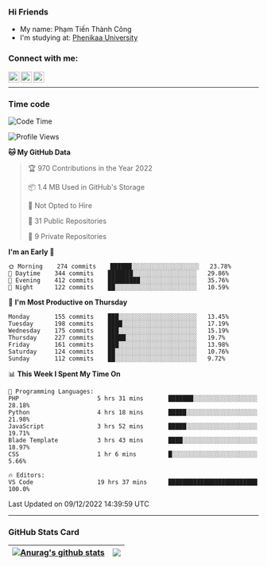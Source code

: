 ### Hi Friends

- My name: Phạm Tiến Thành Công
- I'm studying at: [Phenikaa University]


### Connect with me:
[<img align="left" alt="PhamTienThanhCong | Facebook" width="22px" src="https://upload.wikimedia.org/wikipedia/commons/thumb/1/16/Facebook-icon-1.png/640px-Facebook-icon-1.png" />][facebook]
[<img align="left" alt="PhamTienThanhCong | Zalo" width="22px" src="https://www.anphatpc.com.vn/template/anphat_2020v2/images/icon-zalo.jpg" />][zalo]
[<img align="left" alt="PhamTienThanhCong | LinkedIn" width="22px" src="https://cdn3.iconfinder.com/data/icons/inficons/512/linkedin.png" />][linkedin]

<br />

---

### Time code

<!--START_SECTION:waka-->
![Code Time](http://img.shields.io/badge/Code%20Time-797%20hrs%2037%20mins-blue)

![Profile Views](http://img.shields.io/badge/Profile%20Views-2-blue)

**🐱 My GitHub Data** 

> 🏆 970 Contributions in the Year 2022
 > 
> 📦 1.4 MB Used in GitHub's Storage 
 > 
> 🚫 Not Opted to Hire
 > 
> 📜 31 Public Repositories 
 > 
> 🔑 9 Private Repositories  
 > 
**I'm an Early 🐤** 

```text
🌞 Morning    274 commits    ██████░░░░░░░░░░░░░░░░░░░   23.78% 
🌆 Daytime    344 commits    ███████░░░░░░░░░░░░░░░░░░   29.86% 
🌃 Evening    412 commits    █████████░░░░░░░░░░░░░░░░   35.76% 
🌙 Night      122 commits    ██░░░░░░░░░░░░░░░░░░░░░░░   10.59%

```
📅 **I'm Most Productive on Thursday** 

```text
Monday       155 commits    ███░░░░░░░░░░░░░░░░░░░░░░   13.45% 
Tuesday      198 commits    ████░░░░░░░░░░░░░░░░░░░░░   17.19% 
Wednesday    175 commits    ███░░░░░░░░░░░░░░░░░░░░░░   15.19% 
Thursday     227 commits    █████░░░░░░░░░░░░░░░░░░░░   19.7% 
Friday       161 commits    ███░░░░░░░░░░░░░░░░░░░░░░   13.98% 
Saturday     124 commits    ██░░░░░░░░░░░░░░░░░░░░░░░   10.76% 
Sunday       112 commits    ██░░░░░░░░░░░░░░░░░░░░░░░   9.72%

```


📊 **This Week I Spent My Time On** 

```text
💬 Programming Languages: 
PHP                      5 hrs 31 mins       ███████░░░░░░░░░░░░░░░░░░   28.18% 
Python                   4 hrs 18 mins       █████░░░░░░░░░░░░░░░░░░░░   21.98% 
JavaScript               3 hrs 52 mins       █████░░░░░░░░░░░░░░░░░░░░   19.71% 
Blade Template           3 hrs 43 mins       ████░░░░░░░░░░░░░░░░░░░░░   18.97% 
CSS                      1 hr 6 mins         █░░░░░░░░░░░░░░░░░░░░░░░░   5.66%

🔥 Editors: 
VS Code                  19 hrs 37 mins      █████████████████████████   100.0%

```


 Last Updated on 09/12/2022 14:39:59 UTC
<!--END_SECTION:waka-->

---

### GitHub Stats Card

| <a href="https://github.com/phamtienthanhcong"><img align="center" src="https://github-readme-stats.vercel.app/api?username=PhamTienThanhCong&show_icons=true&include_all_commits=true&theme=buefy&hide_border=true&theme=ocean_dark" alt="Anurag's github stats" /></a> | <a href="https://github.com/phamtienthanhcong"><img align="center" src="https://github-readme-stats.vercel.app/api/top-langs/?username=PhamTienThanhCong&layout=compact&theme=buefy&hide_border=true&theme=ocean_dark" /></a> |
| ------------- | ------------- |

[Phenikaa University]: https://phenikaa-uni.edu.vn/vi
[facebook]: https://www.facebook.com/phamtienthanhcong
[linkedin]: https://linkedin.com/in/phamtienthanhcong
[zalo]: https://zalo.me/0396396332
[tiktok]: https://www.tiktok.com/@phamtienthanhcong
[web]: https://github.com/PhamTienThanhCong/web_dev
[min project]: https://github.com/PhamTienThanhCong/Project-Of-Web
[c and cpp]: https://github.com/PhamTienThanhCong/Code_C_and_Cpro
[python]: https://github.com/PhamTienThanhCong/Python_beginer
